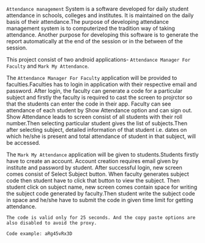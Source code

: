 `Attendance management` System is a software developed for daily student attendance in schools, colleges and institutes. It is maintained on the daily basis of their attendance.The purpose of developing attendance management system is to computerized the tradition way of taking attendance. Another purpose for developing this software is to generate the report automatically at the end of the session or in the between of the session.

This project consist of two android applications- `Attendance Manager For Faculty` and `Mark My Attendance`.

The `Attendance Manager For Faculty` application will be provided to faculties.Faculties has to login in application with their respective email and password.
After login, the faculty can generate a code for a particular subject and firstly the faculty is required to cast the screen to projrctor so that the students can enter the code in their app.
Faculty can see attendance of each student by Show Attendance option and can sign out. Show Attendance leads to screen consist of all students with their roll number.Then selecting particular student gives the list of subjects.Then after selecting subject, detailed information of that student i.e. dates on which he/she is present and total attendance of student in that subject, will be accessed.

The `Mark My Attendance` application will be given to students.Students firstly have to create an account.
Account creation requires email given by institute and password by student.
After successful login, new screen comes consist of Select Subject button. When faculty generates subject code then student have to click that button to view the subject.
 Then student click on subject name, new screen comes contain space for writing the subject code generated by faculty.Then student write the subject code in space and he/she have to submit the code in given time limit for getting attendance.

`The code is valid only for 25 seconds. And the copy paste options are also disabled to avoid the proxy.`

`Code example: aRg45vRx3D `

